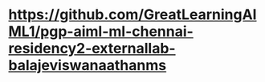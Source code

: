 # https://github.com/GreatLearningAIML1/pgp-aiml-ml-chennai-residency2-externallab-balajeviswanaathanms
